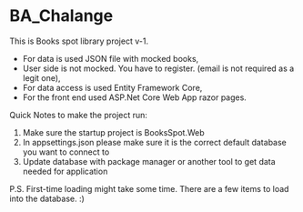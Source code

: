# BA_Chalange
This is Books spot library project v-1.

* For data is used JSON file with mocked books,
* User side is not mocked. You have to register. (email is not required as a legit one),
* For data access is used Entity Framework Core,
* For the front end used ASP.Net Core Web App razor pages. 

Quick Notes to make the project run:
1. Make sure the startup project is BooksSpot.Web
2. In appsettings.json please make sure it is the correct default database you want to connect to
3. Update database with package manager or another tool to get data needed for application

P.S. First-time loading might take some time. There are a few items to load into the database. :)
